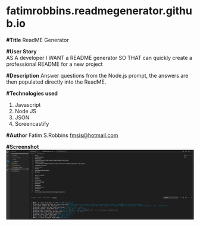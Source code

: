 # fatimrobbins.readmegenerator.github.io
**#Title**
ReadME Generator

**#User Story**\
AS A developer
I WANT a README generator
SO THAT can quickly create a professional README for a new project

**#Description**
Answer questions from the Node.js prompt, the answers are then populated directly into the ReadME.

**#Technologies used** 
1. Javascript
2. Node JS
3. JSON
4. Screencastify

**#Author**
Fatim S.Robbins
fmsis@hotmail.com

**#Screenshot**
<img src="screenshot.png" alt="project screenshot">

